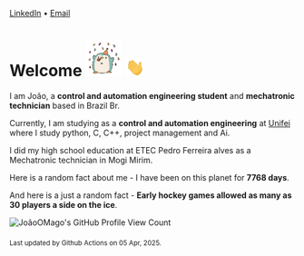 [LinkedIn](https://www.linkedin.com/in/joão-pedro-gozzoli-b95641301/) &bull;
[Email](joaopedrogozzoli@gmail.com)

# Welcome <img src="happy.gif" height="64px" /> <img src="wave.gif" height="32px" />

I am João, a  **control and automation engineering student** and **mechatronic technician** based in Brazil Br.

Currently, I am studying as a **control and automation engineering** at [Unifei](https://unifei.edu.br) where I study python, C, C++, project management and Ai.

I did my high school education at ETEC Pedro Ferreira alves as a Mechatronic technician in Mogi Mirim.

Here is a random fact about me - I have been on this planet for **7768 days**.

And here is a just a random fact -  **Early hockey games allowed as many as 30 players a side on the ice**.

![JoãoOMago's GitHub Profile View Count](https://komarev.com/ghpvc/?username=JoaoOMago)

<sub>Last updated by Github Actions on 05 Apr, 2025.</sub>
